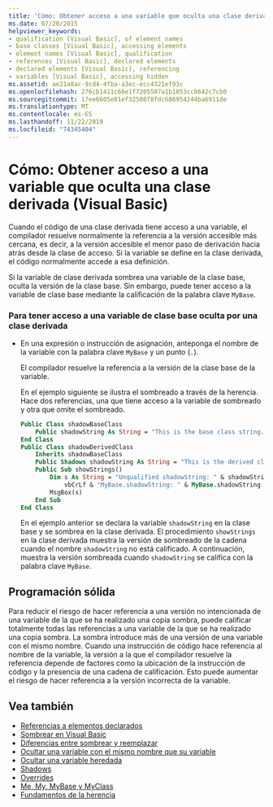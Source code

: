 ```yaml
---
title: 'Cómo: Obtener acceso a una variable que oculta una clase derivada'
ms.date: 07/20/2015
helpviewer_keywords:
- qualification [Visual Basic], of element names
- base classes [Visual Basic], accessing elements
- element names [Visual Basic], qualification
- references [Visual Basic], declared elements
- declared elements [Visual Basic], referencing
- variables [Visual Basic], accessing hidden
ms.assetid: ae21a8ac-9cd4-4fba-a3ec-ecc4321ef93c
ms.openlocfilehash: 276cb1411c66e1f7205507a1b1053cc8642c7cb0
ms.sourcegitcommit: 17ee6605e01ef32506f8fdc686954244ba6911de
ms.translationtype: MT
ms.contentlocale: es-ES
ms.lasthandoff: 11/22/2019
ms.locfileid: "74345404"
---
```

# <a name="how-to-access-a-variable-hidden-by-a-derived-class-visual-basic"></a>Cómo: Obtener acceso a una variable que oculta una clase derivada (Visual Basic)

Cuando el código de una clase derivada tiene acceso a una variable, el compilador resuelve normalmente la referencia a la versión accesible más cercana, es decir, a la versión accesible el menor paso de derivación hacia atrás desde la clase de acceso. Si la variable se define en la clase derivada, el código normalmente accede a esa definición.

Si la variable de clase derivada sombrea una variable de la clase base, oculta la versión de la clase base. Sin embargo, puede tener acceso a la variable de clase base mediante la calificación de la palabra clave `MyBase`.

### <a name="to-access-a-base-class-variable-hidden-by-a-derived-class"></a>Para tener acceso a una variable de clase base oculta por una clase derivada

- En una expresión o instrucción de asignación, anteponga el nombre de la variable con la palabra clave `MyBase` y un punto (`.`).

    El compilador resuelve la referencia a la versión de la clase base de la variable.

    En el ejemplo siguiente se ilustra el sombreado a través de la herencia. Hace dos referencias, una que tiene acceso a la variable de sombreado y otra que omite el sombreado.

    ```vb
    Public Class shadowBaseClass
        Public shadowString As String = "This is the base class string."
    End Class
    Public Class shadowDerivedClass
        Inherits shadowBaseClass
        Public Shadows shadowString As String = "This is the derived class string."
        Public Sub showStrings()
            Dim s As String = "Unqualified shadowString: " & shadowString &
                vbCrLf & "MyBase.shadowString: " & MyBase.shadowString
            MsgBox(s)
        End Sub
    End Class
    ```

    En el ejemplo anterior se declara la variable `shadowString` en la clase base y se sombrea en la clase derivada. El procedimiento `showStrings` en la clase derivada muestra la versión de sombreado de la cadena cuando el nombre `shadowString` no está calificado. A continuación, muestra la versión sombreada cuando `shadowString` se califica con la palabra clave `MyBase`.

## <a name="robust-programming"></a>Programación sólida

Para reducir el riesgo de hacer referencia a una versión no intencionada de una variable de la que se ha realizado una copia sombra, puede calificar totalmente todas las referencias a una variable de la que se ha realizado una copia sombra. La sombra introduce más de una versión de una variable con el mismo nombre. Cuando una instrucción de código hace referencia al nombre de la variable, la versión a la que el compilador resuelve la referencia depende de factores como la ubicación de la instrucción de código y la presencia de una cadena de calificación. Esto puede aumentar el riesgo de hacer referencia a la versión incorrecta de la variable.

## <a name="see-also"></a>Vea también

- [Referencias a elementos declarados](../../../../visual-basic/programming-guide/language-features/declared-elements/references-to-declared-elements.md)
- [Sombrear en Visual Basic](../../../../visual-basic/programming-guide/language-features/declared-elements/shadowing.md)
- [Diferencias entre sombrear y reemplazar](../../../../visual-basic/programming-guide/language-features/declared-elements/differences-between-shadowing-and-overriding.md)
- [Ocultar una variable con el mismo nombre que su variable](../../../../visual-basic/programming-guide/language-features/declared-elements/how-to-hide-a-variable-with-the-same-name-as-your-variable.md)
- [Ocultar una variable heredada](../../../../visual-basic/programming-guide/language-features/declared-elements/how-to-hide-an-inherited-variable.md)
- [Shadows](../../../../visual-basic/language-reference/modifiers/shadows.md)
- [Overrides](../../../../visual-basic/language-reference/modifiers/overrides.md)
- [Me, My, MyBase y MyClass](../../../../visual-basic/programming-guide/program-structure/me-my-mybase-and-myclass.md)
- [Fundamentos de la herencia](../../../../visual-basic/programming-guide/language-features/objects-and-classes/inheritance-basics.md)
